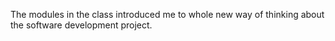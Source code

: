 The modules in the class introduced me to whole new way of thinking about the software development project. 